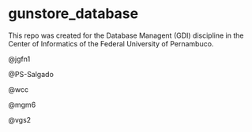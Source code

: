 # gunstore_database
This repo was created for the Database Managent (GDI) discipline in the Center of Informatics of 
the Federal University of Pernambuco.

@jgfn1

@PS-Salgado

@wcc

@mgm6

@vgs2
